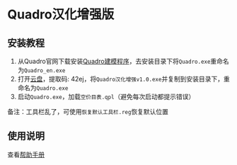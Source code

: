 # Quadro汉化增强版

## 安装教程

1.  从Quadro官网下载安装[Quadro建模程序](https://quadromdb.com/sites/default/files/mdb/program/QUADRO-Setup-English.zip)，去安装目录下将`Quadro.exe`重命名为`Quadro_en.exe`
2.  打开[云盘](https://www.aliyundrive.com/s/nz5buoeM9tz)，提取码: 42ej，将`Quadro汉化增强v1.0.exe`并复制到安装目录下，重命名为`Quadro.exe`
3.  启动`Quadro.exe`，加载`空价目表.qpl`（避免每次启动都提示错误）

备注：工具栏乱了，可使用`恢复默认工具栏.reg`恢复默认位置

## 使用说明

查看[帮助手册](/%E5%B8%AE%E5%8A%A9%E6%89%8B%E5%86%8C.md)
